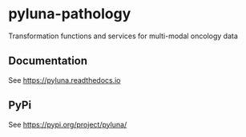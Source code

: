 # pyluna-pathology
Transformation functions and services for multi-modal oncology data

## Documentation

See https://pyluna.readthedocs.io

## PyPi

See https://pypi.org/project/pyluna/
